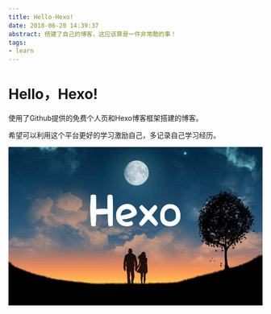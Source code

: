 ```yaml
---
title: Hello-Hexo!
date: 2018-06-20 14:39:37
abstract: 搭建了自己的博客，这应该算是一件非常酷的事！
tags:
- learn
---
```


# Hello，Hexo!
使用了Github提供的免费个人页和Hexo博客框架搭建的博客。

希望可以利用这个平台更好的学习激励自己，多记录自己学习经历。

![hexo](/assets/hexo.jpg)